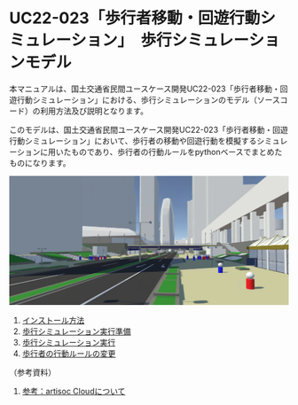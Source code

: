 # UC22-023「歩行者移動・回遊行動シミュレーション」　歩行シミュレーションモデル
本マニュアルは、国土交通省民間ユースケース開発UC22-023「歩行者移動・回遊行動シミュレーション」における、歩行シミュレーションのモデル（ソースコード）の利用方法及び説明となります。

このモデルは、国土交通省民間ユースケース開発UC22-023「歩行者移動・回遊行動シミュレーション」において、歩行者の移動や回遊行動を模擬するシミュレーションに用いたものであり、歩行者の行動ルールをpythonベースでまとめたものになります。

![](./images/top-image.png)

1. [インストール方法](./articles/Installation.md)
2. [歩行シミュレーション実行準備](./articles/SimulationPreparation.md)
3. [歩行シミュレーション実行](./articles/SimulationExecution.md)
4. [歩行者の行動ルールの変更](./articles/SimulationRuleChange.md)

（参考資料）
1. [参考：artisoc Cloudについて](./articles/ArtisocCloudReference.md)


